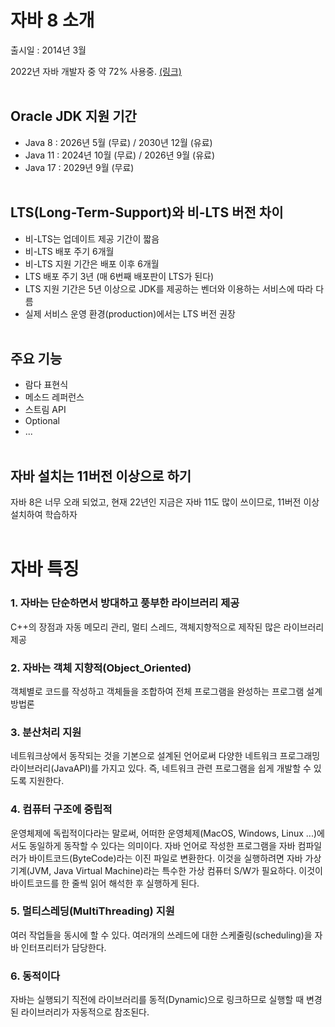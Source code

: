 # 자바 8 소개

출시일 : 2014년 3월

2022년 자바 개발자 중 약 72% 사용중. <a href="https://www.jetbrains.com/ko-kr/lp/devecosystem-2021/java/">(링크)</a>
<br><br>

## Oracle JDK 지원 기간

- Java 8 : 2026년 5월 (무료) / 2030년 12월 (유료)
- Java 11 : 2024년 10월 (무료) / 2026년 9월 (유료)
- Java 17 : 2029년 9월 (무료)
  <br><br>

## LTS(Long-Term-Support)와 비-LTS 버전 차이

- 비-LTS는 업데이트 제공 기간이 짧음
- 비-LTS 배포 주기 6개월
- 비-LTS 지원 기간은 배포 이후 6개월
- LTS 배포 주기 3년 (매 6번째 배포판이 LTS가 된다)
- LTS 지원 기간은 5년 이상으로 JDK를 제공하는 벤더와 이용하는 서비스에 따라 다름
- 실제 서비스 운영 환경(production)에서는 LTS 버전 권장
  <br><br>

## 주요 기능

- 람다 표현식
- 메소드 레퍼런스
- 스트림 API
- Optional<T>
- ...
  <br><br>

## 자바 설치는 11버전 이상으로 하기

자바 8은 너무 오래 되었고, 현재 22년인 지금은 자바 11도 많이 쓰이므로, 11버전 이상 설치하여 학습하자
<br><br>

# 자바 특징

### 1. 자바는 단순하면서 방대하고 풍부한 라이브러리 제공

C++의 장점과 자동 메모리 관리, 멀티 스레드, 객체지향적으로 제작된 많은 라이브러리 제공

### 2. 자바는 객체 지향적(Object_Oriented)

객체별로 코드를 작성하고 객체들을 조합하여 전체 프로그램을 완성하는 프로그램 설계 방법론

### 3. 분산처리 지원

네트워크상에서 동작되는 것을 기본으로 설계된 언어로써 다양한 네트워크 프로그래밍 라이브러리(JavaAPI)를 가지고 있다. 즉, 네트워크 관련 프로그램을 쉽게 개발할 수 있도록 지원한다.

### 4. 컴퓨터 구조에 중립적

운영체제에 독립적이다라는 말로써, 어떠한 운영체제(MacOS, Windows, Linux ...)에서도 동일하게 동작할 수 있다는 의미이다. 자바 언어로 작성한 프로그램을 자바 컴파일러가 바이트코드(ByteCode)라는 이진 파일로 변환한다. 이것을 실행하려면 자바 가상 기계(JVM, Java Virtual Machine)라는 특수한 가상 컴퓨터 S/W가 필요하다. 이것이 바이트코드를 한 줄씩 읽어 해석한 후 실행하게 된다.

### 5. 멀티스레딩(MultiThreading) 지원

여러 작업들을 동시에 할 수 있다. 여러개의 쓰레드에 대한 스케줄링(scheduling)을 자바 인터프리터가 담당한다.

### 6. 동적이다

자바는 실행되기 직전에 라이브러리를 동적(Dynamic)으로 링크하므로 실행할 때 변경된 라이브러리가 자동적으로 참조된다.
